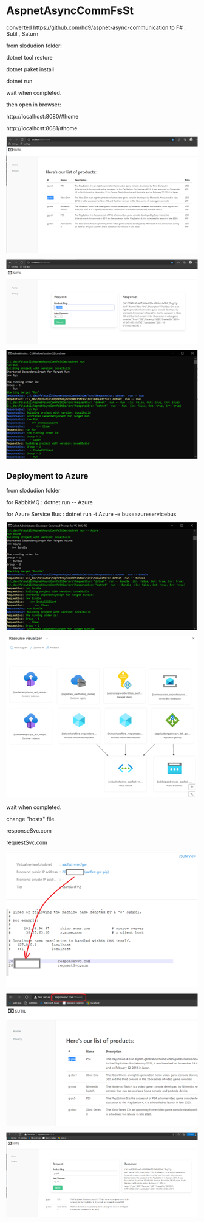 # AspnetAsyncCommFsSt

converted https://github.com/hd9/aspnet-async-communication to F# : Sutil , Saturn



from slodudion folder:

dotnet tool restore

dotnet paket install

dotnet run 

wait when completed.

then open in browser:

http://localhost:8080/#home

http://localhost:8081/#home



![](/images/img1.png)


![](/images/img2.png)

![](/images/img3.png)


## Deployment to Azure 

from slodudion folder

for RabbitMQ : dotnet run -- Azure 

for Azure Service Bus : dotnet  run  -t Azure -e bus=azureservicebus


![](/images/img4.png)

![](/images/AzBus.png)


wait when completed.

change "hosts" file.

responseSvc.com

requestSvc.com


![](/images/img5.png)

![](/images/img6.png)

![](/images/img7.png)





